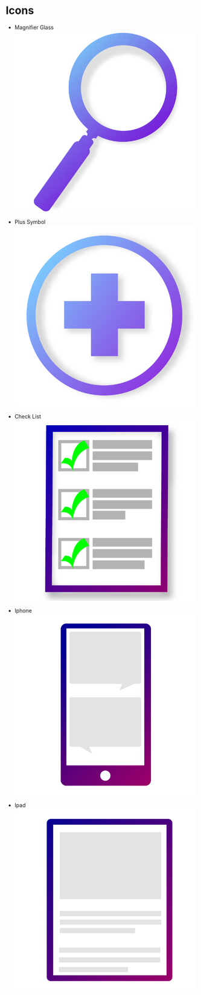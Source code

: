 
# Icons

* Magnifier Glass
![Magnifier Glass](/Projects/Icons/Icons-1-01.png)


* Plus Symbol
![Plus Symbol](/Projects/Icons/Icons-1-03.png)


* Check List
![Check List](/Projects/Icons/Icons-1-02.png)


* Iphone
![Iphone](/Projects/Icons/Icons-1-04.png)


* Ipad
![Ipad](/Projects/Icons/Icons-1-05.png)
